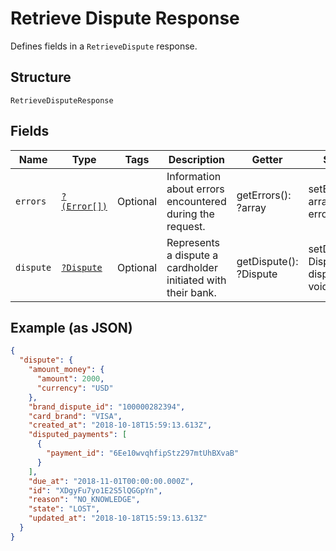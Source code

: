 
# Retrieve Dispute Response

Defines fields in a `RetrieveDispute` response.

## Structure

`RetrieveDisputeResponse`

## Fields

| Name | Type | Tags | Description | Getter | Setter |
|  --- | --- | --- | --- | --- | --- |
| `errors` | [`?(Error[])`](/doc/models/error.md) | Optional | Information about errors encountered during the request. | getErrors(): ?array | setErrors(?array errors): void |
| `dispute` | [`?Dispute`](/doc/models/dispute.md) | Optional | Represents a dispute a cardholder initiated with their bank. | getDispute(): ?Dispute | setDispute(?Dispute dispute): void |

## Example (as JSON)

```json
{
  "dispute": {
    "amount_money": {
      "amount": 2000,
      "currency": "USD"
    },
    "brand_dispute_id": "100000282394",
    "card_brand": "VISA",
    "created_at": "2018-10-18T15:59:13.613Z",
    "disputed_payments": [
      {
        "payment_id": "6Ee10wvqhfipStz297mtUhBXvaB"
      }
    ],
    "due_at": "2018-11-01T00:00:00.000Z",
    "id": "XDgyFu7yo1E2S5lQGGpYn",
    "reason": "NO_KNOWLEDGE",
    "state": "LOST",
    "updated_at": "2018-10-18T15:59:13.613Z"
  }
}
```

